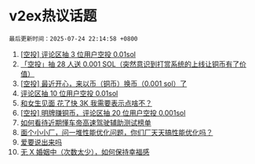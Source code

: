 # v2ex热议话题

`最后更新时间：2025-07-24 22:14:58 +0800`

1. [[空投] 评论区抽 3 位用户空投 0.01sol](https://www.v2ex.com/t/1147332)
1. [「空投」抽 28 人送 0.001 SOL（突然意识到打赏系统的上线让铜币有了价值）](https://www.v2ex.com/t/1147391)
1. [[空投] 最近开心，来以币（铜币）换币（0.001 sol）了](https://www.v2ex.com/t/1147403)
1. [评论区抽 10 位用户空投 0.01sol](https://www.v2ex.com/t/1147371)
1. [和女生见面 花了快 3K 我需要表示点啥不？](https://www.v2ex.com/t/1147376)
1. [[空投] 明牌赚铜币，评论区抽 20 位用户空投 0.001sol](https://www.v2ex.com/t/1147432)
1. [如何看待近期懂车帝高速驾驶辅助测试榜单](https://www.v2ex.com/t/1147320)
1. [面个小小厂，问一堆性能优化问题，你们厂天天搞性能优化吗？](https://www.v2ex.com/t/1147242)
1. [爱要说出来吗](https://www.v2ex.com/t/1147275)
1. [无 X 婚姻中（次数太少），如何保持幸福感](https://www.v2ex.com/t/1147294)

